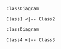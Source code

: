 ```mermaid
classDiagram

Class1 <|-- Class2
```

```mermaid test="value"
classDiagram

Class4 <|-- Class3
```
